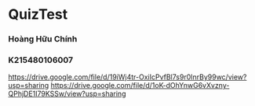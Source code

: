 # QuizTest
### Hoàng Hữu Chính
### K215480106007
https://drive.google.com/file/d/19iWj4tr-OxiIcPvfBl7s9r0InrBy99wc/view?usp=sharing
https://drive.google.com/file/d/1oK-dOhYnwG6vXvzny-QPhjDE1I79KSSw/view?usp=sharing
